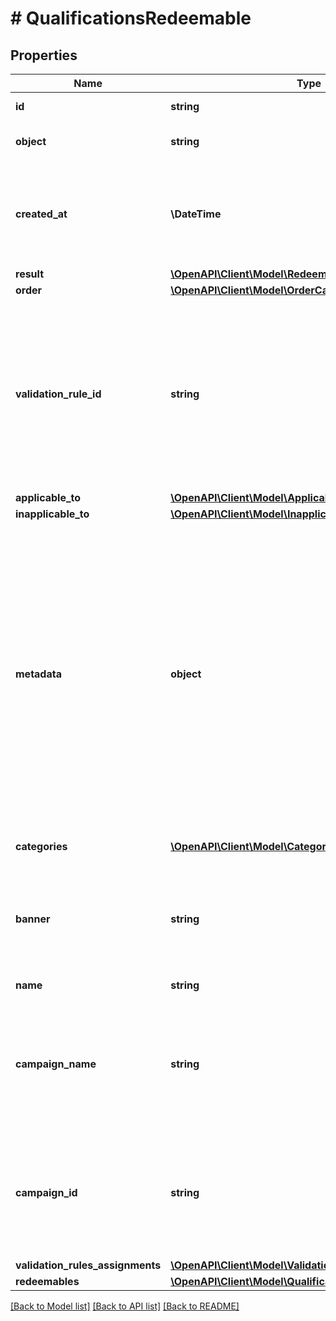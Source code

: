 # # QualificationsRedeemable

## Properties

Name | Type | Description | Notes
------------ | ------------- | ------------- | -------------
**id** | **string** | Id of the redeemable. | [optional]
**object** | **string** | Object type of the redeemable. | [optional]
**created_at** | **\DateTime** | Timestamp representing the date and time when the object was created in ISO 8601 format. | [optional]
**result** | [**\OpenAPI\Client\Model\RedeemableResult**](RedeemableResult.md) |  | [optional]
**order** | [**\OpenAPI\Client\Model\OrderCalculated**](OrderCalculated.md) |  | [optional]
**validation_rule_id** | **string** | A unique validation rule identifier assigned by the Voucherify API. The validation rule is verified before points are added to the balance. | [optional]
**applicable_to** | [**\OpenAPI\Client\Model\ApplicableToResultList**](ApplicableToResultList.md) |  | [optional]
**inapplicable_to** | [**\OpenAPI\Client\Model\InapplicableToResultList**](InapplicableToResultList.md) |  | [optional]
**metadata** | **object** | The metadata object stores all custom attributes assigned to the product. A set of key/value pairs that you can attach to a product object. It can be useful for storing additional information about the product in a structured format. | [optional]
**categories** | [**\OpenAPI\Client\Model\Category[]**](Category.md) | List of category information. | [optional]
**banner** | **string** | Name of the earning rule. This is displayed as a header for the earning rule in the Dashboard. | [optional]
**name** | **string** | Name of the redeemable. | [optional]
**campaign_name** | **string** | Name of the campaign associated to the redeemable. This field is available only if object is not &#x60;campaign&#x60; | [optional]
**campaign_id** | **string** | Id of the campaign associated to the redeemable. This field is available only if object is not &#x60;campaign&#x60; | [optional]
**validation_rules_assignments** | [**\OpenAPI\Client\Model\ValidationRulesAssignmentsList**](ValidationRulesAssignmentsList.md) |  | [optional]
**redeemables** | [**\OpenAPI\Client\Model\QualificationsRedeemableBase[]**](QualificationsRedeemableBase.md) |  | [optional]

[[Back to Model list]](../../README.md#models) [[Back to API list]](../../README.md#endpoints) [[Back to README]](../../README.md)
